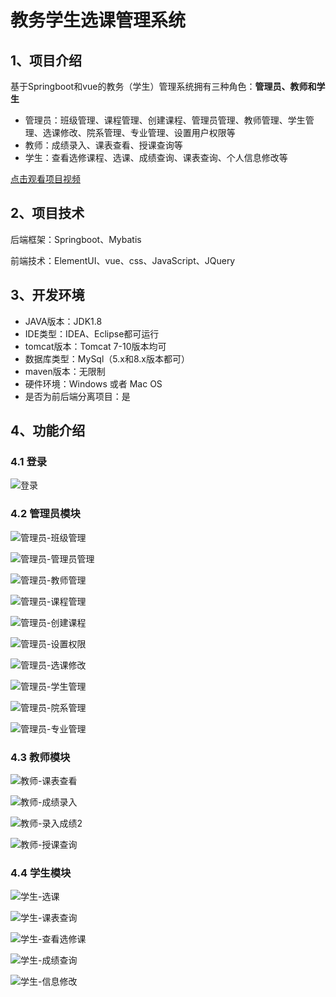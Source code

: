 # 教务学生选课管理系统

## 1、项目介绍

基于Springboot和vue的教务（学生）管理系统拥有三种角色：**管理员、教师和学生**

- 管理员：班级管理、课程管理、创建课程、管理员管理、教师管理、学生管理、选课修改、院系管理、专业管理、设置用户权限等
- 教师：成绩录入、课表查看、授课查询等
- 学生：查看选修课程、选课、成绩查询、课表查询、个人信息修改等

[点击观看项目视频](https://mp.weixin.qq.com/s/XL0xMStqj39LDjkxxEjJKg)


## 2、项目技术

后端框架：Springboot、Mybatis

前端技术：ElementUI、vue、css、JavaScript、JQuery

## 3、开发环境

- JAVA版本：JDK1.8
- IDE类型：IDEA、Eclipse都可运行
- tomcat版本：Tomcat 7-10版本均可
- 数据库类型：MySql（5.x和8.x版本都可） 
- maven版本：无限制
- 硬件环境：Windows 或者 Mac OS
- 是否为前后端分离项目：是


## 4、功能介绍

### 4.1 登录

![登录](https://project-images-1256969109.cos.ap-chongqing.myqcloud.com/Typora-Images/202207161522795.jpg)

### 4.2 管理员模块

![管理员-班级管理](https://project-images-1256969109.cos.ap-chongqing.myqcloud.com/Typora-Images/202207161522486.jpg)

![管理员-管理员管理](https://project-images-1256969109.cos.ap-chongqing.myqcloud.com/Typora-Images/202207161522447.jpg)

![管理员-教师管理](https://project-images-1256969109.cos.ap-chongqing.myqcloud.com/Typora-Images/202207161522085.jpg)

![管理员-课程管理](https://project-images-1256969109.cos.ap-chongqing.myqcloud.com/Typora-Images/202207161522527.jpg)

![管理员-创建课程](https://project-images-1256969109.cos.ap-chongqing.myqcloud.com/Typora-Images/202207161522932.jpg)

![管理员-设置权限](https://project-images-1256969109.cos.ap-chongqing.myqcloud.com/Typora-Images/202207161522060.jpg)

![管理员-选课修改](https://project-images-1256969109.cos.ap-chongqing.myqcloud.com/Typora-Images/202207161523314.jpg)

![管理员-学生管理](https://project-images-1256969109.cos.ap-chongqing.myqcloud.com/Typora-Images/202207161523917.jpg)

![管理员-院系管理](https://project-images-1256969109.cos.ap-chongqing.myqcloud.com/Typora-Images/202207161523572.jpg)

![管理员-专业管理](https://project-images-1256969109.cos.ap-chongqing.myqcloud.com/Typora-Images/202207161523092.jpg)

### 4.3 教师模块

![教师-课表查看](https://project-images-1256969109.cos.ap-chongqing.myqcloud.com/Typora-Images/202207161523483.jpg)

![教师-成绩录入](https://project-images-1256969109.cos.ap-chongqing.myqcloud.com/Typora-Images/202207161523693.jpg)

![教师-录入成绩2](https://project-images-1256969109.cos.ap-chongqing.myqcloud.com/Typora-Images/202207161523137.jpg)

![教师-授课查询](https://project-images-1256969109.cos.ap-chongqing.myqcloud.com/Typora-Images/202207161523217.jpg)

### 4.4 学生模块

![学生-选课](https://project-images-1256969109.cos.ap-chongqing.myqcloud.com/Typora-Images/202207161523161.jpg)

![学生-课表查询](https://project-images-1256969109.cos.ap-chongqing.myqcloud.com/Typora-Images/202207161523822.jpg)

![学生-查看选修课](https://project-images-1256969109.cos.ap-chongqing.myqcloud.com/Typora-Images/202207161523620.jpg)

![学生-成绩查询](https://project-images-1256969109.cos.ap-chongqing.myqcloud.com/Typora-Images/202207161523011.jpg)

![学生-信息修改](https://project-images-1256969109.cos.ap-chongqing.myqcloud.com/Typora-Images/202207161523277.jpg)



